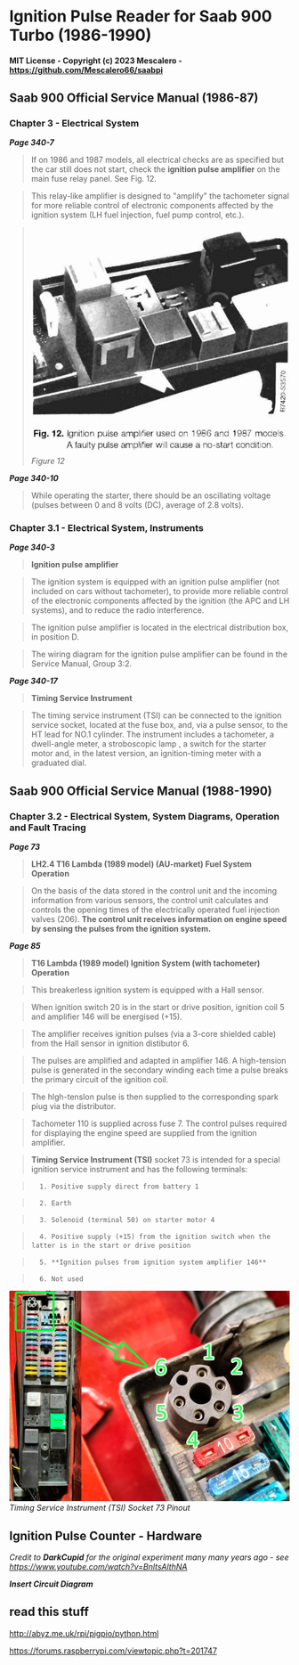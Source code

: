 # Ignition Pulse Reader for Saab 900 Turbo (1986-1990)

#### MIT License - Copyright (c) 2023 Mescalero - <https://github.com/Mescalero66/saabpi>

## Saab 900 Official Service Manual (1986-87)
### Chapter 3 - Electrical System

**_Page 340-7_**
> If on 1986 and 1987 models, all electrical checks are as specified but the car still does not start, check the **ignition pulse amplifier** on the main fuse relay panel. See Fig. 12. 

> This relay-like amplifier is designed to "amplify" the tachometer signal for more reliable control of electronic components affected by the ignition system (LH fuel injection, fuel pump control, etc.).

>![Fig12](https://github.com/Mescalero66/saabpi/blob/main/hw_drivers/ignitionpulsecounter/refdocs/saab900_ch3-pg340.7-fig12.png?raw=true)
>_Figure 12_


**_Page 340-10_**
> While operating the starter, there should be an oscillating voltage (pulses between 0 and 8 volts (DC), average of 2.8 volts).


### Chapter 3.1 - Electrical System, Instruments

**_Page 340-3_**

>**Ignition pulse amplifier**

>The ignition system is equipped with an ignition pulse amplifier (not included on cars without tachometer), to provide more reliable control of the electronic components affected by the ignition (the APC and LH systems), and to reduce the radio interference.

> The ignition pulse amplifier is located in the electrical distribution box, in position D.

> The wiring diagram for the ignition pulse amplifier can be found in the Service Manual, Group 3:2.

**_Page 340-17_**

>**Timing Service Instrument**

>The timing service instrument (TSI) can be connected to the ignition service socket, located at the fuse box, and, via a pulse sensor, to the HT lead for NO.1 cylinder. The instrument includes a tachometer, a dwell-angle meter, a stroboscopic lamp , a switch for the starter motor and, in the latest version, an ignition-timing meter with a graduated dial.

## Saab 900 Official Service Manual (1988-1990)

### Chapter 3.2 - Electrical System, System Diagrams, Operation and Fault Tracing

**_Page 73_**

>**LH2.4 T16 Lambda (1989 model) (AU-market) Fuel System Operation**

>On the basis of the data stored in the control unit and the incoming information from various sensors, the control unit calculates and controls the opening times of the electrically operated fuel injection valves (206). **The control unit receives information on engine speed by sensing the pulses from the ignition system.**

**_Page 85_**

>**T16 Lambda (1989 model) Ignition System (with tachometer) Operation**

>This breakerless ignition system is equipped with a Hall sensor.

>When ignition switch 20 is in the start or drive position, ignition coil 5 and amplifier 146 will be energised (+15).

>The amplifier receives ignition pulses (via a 3-core shielded cable) from the Hall sensor in ignition distibutor 6.

>The pulses are amplified and adapted in amplifier 146. A high-tension pulse is generated in the secondary winding each time a pulse breaks the primary circuit of the ignition coil.

>The hlgh-tenslon pulse is then supplied to the corresponding spark piug via the distributor.

>Tachometer 110 is supplied across fuse 7. The control pulses required for displaying the engine speed are supplied from the ignition amplifier.

>**Timing Service Instrument (TSI)** socket 73 is intended for a special ignition service instrument and has the following terminals:

>       1. Positive supply direct from battery 1

>       2. Earth

>       3. Solenoid (terminal 50) on starter motor 4

>       4. Positive supply (+15) from the ignition switch when the latter is in the start or drive position

>       5. **Ignition pulses from ignition system amplifier 146**

>       6. Not used

![TSIpinout](https://github.com/Mescalero66/saabpi/blob/main/hw_drivers/ignitionpulsecounter/refdocs/saab900_TSIsocket73_pinout.jpg?raw=true)
_Timing Service Instrument (TSI) Socket 73 Pinout_


## Ignition Pulse Counter - Hardware
_Credit to **DarkCupid** for the original experiment many many years ago - see <https://www.youtube.com/watch?v=BnltsAlthNA>_

_**Insert Circuit Diagram**_


## read this stuff

<http://abyz.me.uk/rpi/pigpio/python.html>

<https://forums.raspberrypi.com/viewtopic.php?t=201747>
